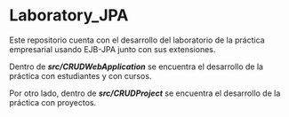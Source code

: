 # Laboratory_JPA

Este repositorio cuenta con el desarrollo del laboratorio de la práctica empresarial usando EJB-JPA junto con sus extensiones.

Dentro de _**src/CRUDWebApplication**_ se encuentra el desarrollo de la práctica con estudiantes y con cursos.

Por otro lado, dentro de _**src/CRUDProject**_ se encuentra el desarrollo de la práctica con proyectos.
